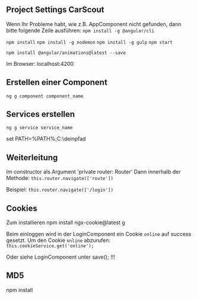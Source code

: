 ## Project Settings CarScout

Wenn Ihr Probleme habt, wie z.B. AppComponent nicht gefunden, dann bitte folgende Zeile ausführen:
`npm install -g @angular/cli`
 
`npm install`
`npm install -g nodemon`
`npm install -g gulp`
`npm start`

`npm install @angular/animations@latest --save`

Im Browser: localhost:4200

## Erstellen einer Component

`ng g component component_name`

## Services erstellen

`ng g service service_name`


set PATH=%PATH%;C:\deinpfad

## Weiterleitung

Im constructor als Argument 'private router: Router'
Dann innerhalb der Methode:
    `this.router.navigate(['route'])` 

Beispiel: 
    `this.router.navigate(['/login'])` 

## Cookies
Zum installieren
npm install ngx-cookie@latest g

Beim einloggen wird in der LoginComponent ein Cookie `online` auf success gesetzt.
Um den Cookie `online` abzurufen:
    `this.cookieService.get('online');`

Oder siehe LoginComponent unter save(); !!!

## MD5 

npm install 